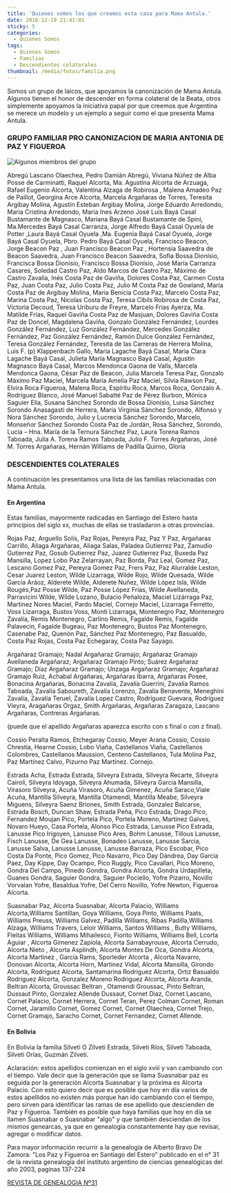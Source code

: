 ```yaml
---
title: 'Quienes somos los que creamos esta casa para Mama Antula.'
date: 2016-12-19 21:41:01
sticky: 5
categories:
  - Quienes Somos
tags:
  - Quienes Somos
  - Familias
  - Descendientes colaterales
thumbnail: /media/fotos/familia.png
---
```


Somos un grupo de laicos, que apoyamos la canonización de Mama Antula. Algunos tienen el honor de descender en forma colateral de la Beata, otros simplemente apoyamos la iniciativa papal por que creemos que Argentina se merece un modelo y un ejemplo a seguir como el que presenta Mama Antula.

### GRUPO FAMILIAR PRO CANONIZACION DE MARIA ANTONIA DE PAZ Y FIGUEROA

![Algunos miembros del grupo](/media/fotos/familia.png)

Abregú Lascano Olaechea,  Pedro Damián
Abregú,  Viviana Núñez de
Alba Posse de Carminatti, Raquel
Alcorta,  Ma. Agustina
Alcorta de Arzuaga, Rafael Eugenio
Alcorta, Valentina
Alzaga de Robirosa , Malena
Amadeo Paz de Paillot, Georgina
Arce  Alcorta, Marcela
Argañaras de Torres, Teresita
Argibay Molina, Agustín Esteban
Argibay Molina, Jorge Eduardo
Arredondo, Maria Cristina
Arredondo, Maria Ines
Arzeno José Luis
Bayá Casal Bustamante de Magnasco, Mariana
Bayá Casal Bustamante de Spini, Ma.Mercedes
Bayá Casal Carranza, Jorge Alfredo
Bayá Casal Oyuela de Potter ,Laura
Bayá Casal Oyuela ,Ma. Eugenia
Bayá Casal Oyuela, Jorge
Bayá Casal Oyuela, Pbro. Pedro
Bayá Casal Oyuela, Francisco
Beacon,  Jorge
Beacon Paz , Juan Francisco
Beacon Paz , Hortensia Saavedra de
Beacon Saavedra, Juan Francisco
Beacon Saavedra, Sofia
Bossa Dionísio, Francisca
Bossa Dionísio, Francisco
Bossa Dionísio, José María
Carranza Casares, Soledad
Castro Paz, Aldo Marcos de
Castro Paz, Máximo de
Castro Zavalía, Inés
Costa Paz de Gaviña, Dolores
Costa Paz, Carmen
Costa Paz, Juan
Costa Paz, Julio
Costa Paz, Julio M
Costa Paz de Gowland, María
Costa Paz de Argibay Molina, Maria Benicia
Costa Paz, Marcelo
Costa Paz, Marina
Costa Paz, Nicolas
Costa Paz, Teresa  Cibils Robirosa de
Costa Paz, Victoria
Decoud, Teresa Uriburu de
Freyre, Marcelo
Frias Ayerza, Ma. Matilde
Frías,  Raquel
Gaviña Costa Paz de Masjuan, Dolores
Gaviña Costa Paz de Doncel, Magdalena
Gaviña, Gonzalo
González Fernández, Lourdes
González Fernández, Luz
González Fernández, Mercedes
González Fernández, Paz
González Fernández, Ramón Dulce
González Fernández, Teresa
González Fernández, Teresita de las Carreras de
Herrera  Molina, Luis F. (p)
Klappenbach Gallo, Maria
Lagache Bayá Casal, Maria Clara
Lagache Bayá Casal, Julieta María
Magnasco  Bayá Casal, Agustín
Magnasco Bayá Casal, Marcos
Mendonca Gaona de Valls, Marcela
Mendonca Gaona, César
Paz de Beacon, Julia Marcela Teresa
Paz, Gonzalo Máximo
Paz  Maciel, Marcela María Amelia
Paz Maciel, Silvia
Rawson Paz, Elvira
Roca Figueroa, Malena
Roca, Espíritu
Roca, Marcos
Roca, Gonzalo A.
Rodriguez Blanco, José Manuel
Sabatté Paz de Pérez Burbon, Mónica
Saguier Elía, Susana
Sánchez Sorondo de Bossa Dionisio, Luisa
Sánchez Sorondo Anasagasti de Herrera, Maria Virginia
Sánchez Sorondo, Alfonso y Nora
Sánchez Sorondo, Julio y Lucrecia
Sánchez Sorondo, Marcelo, Monseñor
Sánchez Sorondo Costa Paz de Jordán, Rosa
Sánchez, Sorondo, Lucía – Hna. María de la Ternura
Sánchez Paz, Laura
Torena Ramos Taboada, Julia A.
Torena Ramos Taboada, Julio F.
Torres Argañaras, José M.
Torres Argañaras, Hernán
Williams de Padilla Quirno, Gloria

### DESCENDIENTES COLATERALES

A continuación les presentamos una lista de las familias relacionadas con Mama Antula.

#### En Argentina

Estas familias, mayormente  radicadas en Santiago del Estero hasta principios del siglo xx, muchas de ellas se trasladaron a otras provincias.

Rojas Paz, Arguello Solís, Paz Rojas, Pereyra Paz, Paz Y Paz, Argañaras Carrillo, Aliaga Argañaras, Aliaga Salas, Paladea Gutierrez Paz, Zamudio Gutierrez Paz, Gosub Gutierrez Paz, Juarez Gutierrez Paz, Buxeda Paz Mansilla, Lopez Lobo Paz Zelarrayan, Paz Borda, Paz Leal, Gomez Paz, Lescano Gomez Paz, Pereyra Gomez Paz, Frers Paz, Paz Alurralde Leston, Cesar Juarez Leston, Wilde Lizarraga, Wilde Rojo, Wilde Quesada, Wilde García Aráoz, Alderete Wilde, Alderete Nuñez, Wilde López Isla, Wilde Rougés,Paz Posse Wilde, Paz Posse López Frías, Wilde Avellaneda, Parravicini Wilde, Wilde Lozano, Bulacio Peñaloza, Maciel Lizárraga Paz, Martinez Nores Maciel, Pardo Maciel, Cornejo Maciel, Lizarraga Ferretto, Voss Lizarraga, Bustos Voss, Monti Lizarraga, Montenegro Paz, Montenegro Zavalía, Remis Montenegro, Carlino Remis, Fagalde Remis, Fagalde Palavecin, Fagalde Bugeau, Paz Montenegro, Bustos Paz Montenegro, Casenabe Paz, Quenón Paz, Sánchez Paz Montenegro, Paz Basualdo, Costa Paz Rojas, Costa Paz Echegaray, Costa Paz Sayago.

Argañaraz Gramajo; Nadal Argañaraz Gramajo; Argañaraz Gramajo Avellaneda Argañaraz; Argañaraz Gramajo Pinto; Suárez Argañaraz Gramajo; Díaz Argañaraz Gramajo; Unzaga Argañaraz Gramajo; Argañaraz Gramajo Ruiz, Achabal Argañaras, Argañaras Ibarra, Argañaras Posee, Bonacina Argañaras, Bonacina Zavalía, Zavalía Guerrini, Zavalía Ramos Taboada, Zavalía Saboureth, Zavalía Lorenzo, Zavalía Benavente, Meneghini Zavalía, Zavalía Teruel, Zavalía Lopez Castro, Rodríguez Guevara, Rodríguez Vieyra, Aragañaras Orgaz, Smith Argañaras, Argañaras Zaragaza, Lascano Argañaras, Contreras Argañaras.

(puede que el apellido Argañaras aparezca escrito con s final o con z final).

Cossio Peralta Ramos, Etchegaray Cossio, Meyer Arana Cossio, Cossio Chrestía, Hearne Cossio, Lobo Viaña, Castellanos Viaña, Castellanos Colombres, Castellanos Maussion, Centeno Castellanos, Tula Molina Paz, Paz Martínez Calvo, Pizurno Paz Martínez. Cornejo.

Estrada Acha, Estrada Estrada, Silveyra Estrada, Silveyra Recarte,   Silveyra Cairoli, Silveyra Idoyaga, Silveyra Ahumada, Silveyra Garcia Mansilla, Virasoro Silveyra, Acuña Virasoro, Acuña Gimenez, Acuña Saraco,Viale Acuña, Mantilla Silveyra, Mantilla Otamendi, Mantilla Meabe, Silveyra Miguens, Silveyra Saenz Briones, Smith Estrada, Gonzalez Balcarse, Estrada Bosch, Duncan Shaw, Estrada Peña, Pico Estrada, Drago Pico, Fernandez Moujan Pico, Portela Pico, Portela Moreno, Martinez Galves, Novaro Hueyo, Casa Portela, Alonso Pico Estrada, Lanusse Pico Estrada, Lanusse Pico Irigoyen, Lanusse Pico Ares, Bohm Lanusse, Tillous Lanusse, Fisch Lanusse, De Gea Lanusse, Bonadeo Lanusse, Lanusse Sarcia, Lanusse Salva, Lanusse Lanusse, Lanusse Barraza, Pico Escobar, Pico Costa Da Ponte, Pico Gomez, Pico Navarro, Pico Day Dàndrea, Day Garcia Paez, Day Kippe, Day Ocampo, Pico Ruggly, Pico Cavallari, Pico Moreno, Gondra Del Campo, Pinedo Gondra, Gondra Alcorta, Gondra Urdapilleta, Guanes Gondra, Saguier Gondra, Saguier Pociello, Yofre Pizarro, Novillo Vorvalan Yofre, Basaldua Yofre, Del Cerro Novillo, Yofre Newton, Figueroa Alcorta.

Suasnabar Paz, Alcorta Suasnabar, Alcorta Palacio, Williams Alcorta,Williams Santillan, Goya Williams, Goya Pinto, Williams Paats,         Williams Preuss,  Williams Galvez,  Padilla Williams,  Ribas Padilla,Williams Alzaga,   Williams Travers, Leloir Williams, Santos Williams , Butty  Williams, Fleitas Williams,  Williams Mihailesco,  Fiorito Williams, Williams Bell, Lcorta Aguiar ,  Alcorta Gimenez Zapiola, Alcorta Sarrabayrouse,  Alcorta Cerrudo, Alcorta Nieto ,  Alcorta Asplindh, Alcorta Montes De Oca, Gondra Alcorta, Alcorta Martinez , García Rams, Sporleder Alcorta ,  Alcorta Navarro, Donovan Alcorta, Alcorta Horn,  Martinez Vidal, Alcorta Mansilla, Girondo Alcorta, Rodriguez Alcorta, Santamarina Rodriguez Alcorta, Ortiz Basualdo Rodriguez Alcorta, Gonzalez Moreno Rodriguez Alcorta, Alcorta Aranda, Beltran Alcorta, Groussac Beltran , Otamendi Groussac, Pinto Beltran, Dussaut Pinto, Gonzalez Allende Dussaut, Cornet Diaz, Cornet Lascano, Cornet Palacio, Cornet Herrera, Cornet Teran, Perez Colman Cornet, Roman Cornet, Jaramillo Cornet, Gomez Cornet, Cornet Olaechea,   Cornet Trejo, Cornet Gramajo, Saracho Cornet,  Cornet Fernandez,  Cornet Allende.

#### En Bolivia

En Bolivia la familia Silveti O Zilveti Estrada, Silveti Ríos, Silveti Taboada, Silveti Orías, Guzmán Zilveti.

Aclaración: estos apellidos comienzan en el siglo xviii y van cambiando con el tiempo. Vale decir que la generación que se llama Suasnabar paz es seguida por la generación Alcorta Suasnabar  y la próxima es Alcorta Palacio. Con esto quiero decir que es posible que hoy en día varios de estos apellidos no existen más porque han ido cambiando con el tiempo, pero sirven para identificar las ramas de ese apellido que descienden de Paz y Figueroa. También es posible que haya familias que hoy en día se llamen Suasnabar o Suasnabar "algo" y que también desciendan de los mismos genearcas, ya que en genealogía constantemente hay que revisar, agregar o modificar datos.

Para mayor información recurrir a la genealogía de Alberto Bravo De Zamora: "Los Paz y Figueroa en Santiago del Estero" publicado en el n° 31 de la revista genealogía del instituto argentino de ciencias genealógicas del año 2003,  paginas 137-224

[REVISTA DE GENEALOGIA Nº31](http://www.mamaantula.org/GENEALOGIA%20-%20REVISTA%20DEL%20INSTITUTO%20ARGENTINO%20DE%20CIENCIAS%20GENEALOGICAS%20NRO31.pdf)
